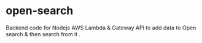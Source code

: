 # open-search
Backend code for Nodejs AWS Lambda &amp; Gateway API to add data to Open search &amp; then search from it . 
